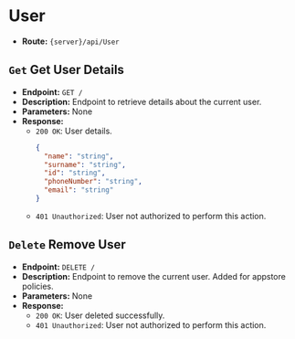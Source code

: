 # User

- **Route:** `{server}/api/User`

## `Get` Get User Details

- **Endpoint:** `GET /`
- **Description:** Endpoint to retrieve details about the current user.
- **Parameters:** None
- **Response:**
  - `200 OK`: User details.
    ```json
    {
      "name": "string",
      "surname": "string",
      "id": "string",
      "phoneNumber": "string",
      "email": "string"
    }
    ```
  - `401 Unauthorized`: User not authorized to perform this action.

## `Delete` Remove User

- **Endpoint:** `DELETE /`
- **Description:** Endpoint to remove the current user. Added for appstore policies.
- **Parameters:** None
- **Response:**
  - `200 OK`: User deleted successfully.
  - `401 Unauthorized`: User not authorized to perform this action.
